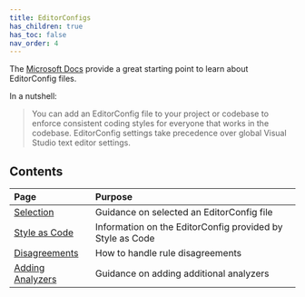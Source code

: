 ```yaml
---
title: EditorConfigs
has_children: true
has_toc: false
nav_order: 4
---
```


The [Microsoft Docs](https://docs.microsoft.com/visualstudio/ide/create-portable-custom-editor-options) provide a great starting point to learn about EditorConfig files.

In a nutshell:

> You can add an EditorConfig file to your project or codebase to enforce consistent coding styles for everyone that works in the codebase. EditorConfig settings take precedence over global Visual Studio text editor settings.

## Contents

|Page|Purpose|
|:-|:-|
|[Selection][1]|Guidance on selected an EditorConfig file|
|[Style as Code][2]|Information on the EditorConfig provided by Style as Code|
|[Disagreements][3]|How to handle rule disagreements|
|[Adding Analyzers][4]|Guidance on adding additional analyzers|

[1]: selection.md
[2]: style_as_code.md
[3]: disagreements.md
[4]: adding_analyzers.md